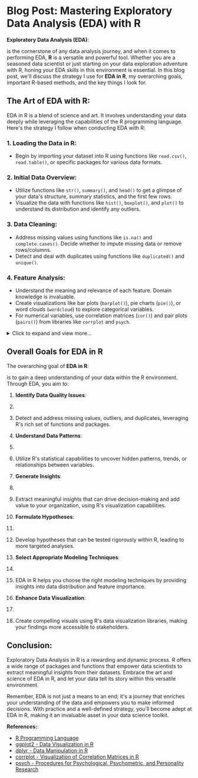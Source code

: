 # Blog Post: Mastering Exploratory Data Analysis (EDA) with R


**Exploratory Data Analysis (EDA)**:

is the cornerstone of any data analysis journey, and when it comes to performing EDA, **R** is a versatile and powerful tool. Whether you are a seasoned data scientist or just starting on your data exploration adventure with R, honing your EDA skills in this environment is essential. In this blog post, we'll discuss the strategy I use for **EDA in R**, my overarching goals, important R-based methods, and the key things I look for.

## The Art of EDA with R:

EDA in R is a blend of science and art. It involves understanding your data deeply while leveraging the capabilities of the R programming language. Here's the strategy I follow when conducting EDA with R:

### 1. **Loading the Data in R**:

   - Begin by importing your dataset into R using functions like `read.csv()`, `read.table()`, or specific packages for various data formats.

### 2. **Initial Data Overview**:

   - Utilize functions like `str()`, `summary()`, and `head()` to get a glimpse of your data's structure, summary statistics, and the first few rows.
   - Visualize the data with functions like `hist()`, `boxplot()`, and `plot()` to understand its distribution and identify any outliers.

### 3. **Data Cleaning**:

   - Address missing values using functions like `is.na()` and `complete.cases()`. Decide whether to impute missing data or remove rows/columns.
   - Detect and deal with duplicates using functions like `duplicated()` and `unique()`.

### 4. **Feature Analysis**:

   - Understand the meaning and relevance of each feature. Domain knowledge is invaluable.
   - Create visualizations like bar plots (`barplot()`), pie charts (`pie()`), or word clouds (`wordcloud`) to explore categorical variables.
   - For numerical variables, use correlation matrices (`cor()`) and pair plots (`pairs()`) from libraries like `corrplot` and `psych`.

<details>
  <summary>Click to expand and view more...</summary>

### 5. **Data Distribution**:

   - Explore the distribution of your target variable (if applicable) using functions like `table()` and visualize it with bar plots.
   - Investigate the distribution of independent variables with density plots (`density()`) and quantile-quantile plots (`qqnorm()`).

### 6. **Pattern Identification**:

   - Look for patterns or trends in the data using functions like `plot()` and `ggplot2`. Time series plots (`ts.plot()`) can help identify seasonality or trends over time.
   - Apply clustering algorithms like K-means (`kmeans()`) to discover groups within the data.

### 7. **Hypothesis Testing**:

   - If you have specific questions or hypotheses, conduct statistical tests such as t-tests (`t.test()`), ANOVA (`aov()`), or chi-squared tests (`chisq.test()`).
   - Utilize specialized packages like `stats`, `dplyr`, and `ggplot2` for these analyses.

### 8. **Visualization**:

   - Continue to visualize the data using the `ggplot2` package, which offers extensive customization and flexibility for creating informative plots.
   - Pay attention to outliers, anomalies, or unexpected patterns, and use facets (`facet_grid()` and `facet_wrap()`) for multi-panel visualizations.

### 9. **Documentation**:

   - Keep meticulous records of your EDA process using **R Markdown** or Jupyter notebooks. Document the steps you've taken, the insights you've gained, and the decisions you've made.
   - This documentation will prove invaluable when you return to the project or need to communicate your findings to others.

</details>

## Overall Goals for EDA in R

The overarching goal of **EDA in R**:

is to gain a deep understanding of your data within the R environment. Through EDA, you aim to:

1. **Identify Data Quality Issues**:
2.
3.   Detect and address missing values, outliers, and duplicates, leveraging R's rich set of functions and packages.

4. **Understand Data Patterns**:
5.
6.   Utilize R's statistical capabilities to uncover hidden patterns, trends, or relationships between variables.

7. **Generate Insights**:
8.
9.  Extract meaningful insights that can drive decision-making and add value to your organization, using R's visualization capabilities.

10. **Formulate Hypotheses**:
11.
12. Develop hypotheses that can be tested rigorously within R, leading to more targeted analyses.

13. **Select Appropriate Modeling Techniques**:
14.
15. EDA in R helps you choose the right modeling techniques by providing insights into data distribution and feature importance.

16. **Enhance Data Visualization**:
17.
18. Create compelling visuals using R's data visualization libraries, making your findings more accessible to stakeholders.

## Conclusion:

Exploratory Data Analysis in R is a rewarding and dynamic process. R offers a wide range of packages and functions that empower data scientists to extract meaningful insights from their datasets. Embrace the art and science of EDA in R, and let your data tell its story within this versatile environment.

Remember, EDA is not just a means to an end; it's a journey that enriches your understanding of the data and empowers you to make informed decisions. With practice and a well-defined strategy, you'll become adept at EDA in R, making it an invaluable asset in your data science toolkit.

**References:**:


- [R Programming Language](https://www.r-project.org/)
- [ggplot2 - Data Visualization in R](https://ggplot2.tidyverse.org/)
- [dplyr - Data Manipulation in R](https://dplyr.tidyverse.org/)
- [corrplot - Visualization of Correlation Matrices in R](https://cran.r-project.org/web/packages/corrplot/index.html)
- [psych - Procedures for Psychological, Psychometric, and Personality Research](https://cran.r-project.org/web/packages/psych/index.html)

